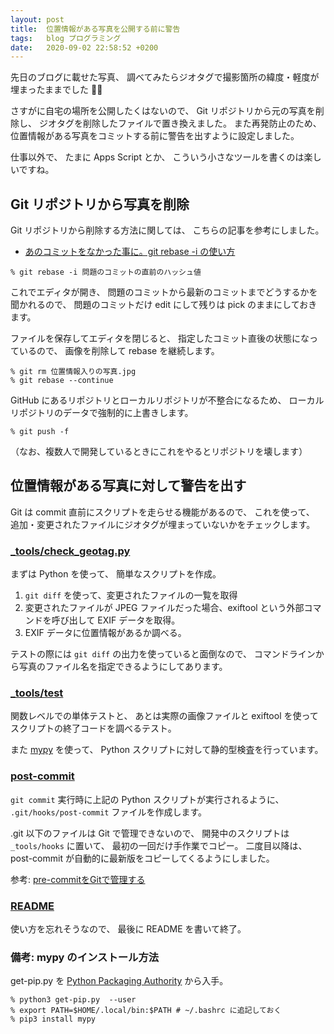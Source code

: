 ```yaml
---
layout: post
title:  位置情報がある写真を公開する前に警告
tags:	blog プログラミング
date:	2020-09-02 22:58:52 +0200
---
```

先日のブログに載せた写真、
調べてみたらジオタグで撮影箇所の緯度・軽度が埋まったままでした 🤦‍♂

さすがに自宅の場所を公開したくはないので、
Git リポジトリから元の写真を削除し、
ジオタグを削除したファイルで置き換えました。
また再発防止のため、
位置情報がある写真をコミットする前に警告を出すように設定しました。

仕事以外で、
たまに Apps Script とか、
こういう小さなツールを書くのは楽しいですね。


## Git リポジトリから写真を削除

Git リポジトリから削除する方法に関しては、
こちらの記事を参考にしました。

* [あのコミットをなかった事に。git rebase -i の使い方](https://www.karakaram.com/git-rebase-i-usage/#edit)


```
% git rebase -i 問題のコミットの直前のハッシュ値
```

これでエディタが開き、
問題のコミットから最新のコミットまでどうするかを聞かれるので、
問題のコミットだけ edit にして残りは pick のままにしておきます。

ファイルを保存してエディタを閉じると、
指定したコミット直後の状態になっているので、
画像を削除して rebase を継続します。

```
% git rm 位置情報入りの写真.jpg
% git rebase --continue
```

GitHub にあるリポジトリとローカルリポジトリが不整合になるため、
ローカルリポジトリのデータで強制的に上書きします。

```
% git push -f
```

（なお、複数人で開発しているときにこれをやるとリポジトリを壊します）

## 位置情報がある写真に対して警告を出す

Git は commit 直前にスクリプトを走らせる機能があるので、
これを使って、
追加・変更されたファイルにジオタグが埋まっていないかをチェックします。

### [\_tools/check_geotag.py](https://github.com/isseis/isseis.github.io/blob/check_geo_tag_v0.0.2/_tools/check_geotag.py)

まずは Python を使って、
簡単なスクリプトを作成。

1. `git diff` を使って、変更されたファイルの一覧を取得
1. 変更されたファイルが JPEG ファイルだった場合、exiftool という外部コマンドを呼び出して EXIF データを取得。
1. EXIF データに位置情報があるか調べる。

テストの際には `git diff` の出力を使っていると面倒なので、
コマンドラインから写真のファイル名を指定できるようにしてあります。

### [\_tools/test](https://github.com/isseis/isseis.github.io/tree/check_geo_tag_v0.0.2/_tools/test)

関数レベルでの単体テストと、
あとは実際の画像ファイルと exiftool を使ってスクリプトの終了コードを調べるテスト。

また [mypy](http://mypy-lang.org/) を使って、
Python スクリプトに対して静的型検査を行っています。

### [post-commit](https://github.com/isseis/isseis.github.io/blob/check_geo_tag_v0.0.2/_tools/hooks/pre-commit)

`git commit` 実行時に上記の Python スクリプトが実行されるように、
`.git/hooks/post-commit` ファイルを作成します。

.git 以下のファイルは Git で管理できないので、
開発中のスクリプトは `_tools/hooks` に置いて、
最初の一回だけ手作業でコピー。
二度目以降は、
post-commit が自動的に最新版をコピーしてくるようにしました。

参考: [pre-commitをGitで管理する](https://tech.appbrew.io/entry/2020/05/15/132413#pre-commit%E3%82%92Git%E3%81%A7%E7%AE%A1%E7%90%86%E3%81%99%E3%82%8B)

### [README](https://github.com/isseis/isseis.github.io/blob/check_geo_tag_v0.0.2/README.md)

使い方を忘れそうなので、
最後に README を書いて終了。


### 備考: mypy のインストール方法

get-pip.py を [Python Packaging Authority](https://pip.pypa.io/en/stable/installing/) から入手。

```
% python3 get-pip.py  --user
% export PATH=$HOME/.local/bin:$PATH # ~/.bashrc に追記しておく
% pip3 install mypy
```
